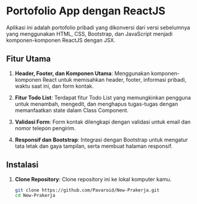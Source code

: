 # Portofolio App dengan ReactJS

Aplikasi ini adalah portofolio pribadi yang dikonversi dari versi sebelumnya yang menggunakan HTML, CSS, Bootstrap, dan JavaScript menjadi komponen-komponen ReactJS dengan JSX.

## Fitur Utama

1. **Header, Footer, dan Komponen Utama**: Menggunakan komponen-komponen React untuk memisahkan header, footer, informasi pribadi, waktu saat ini, dan form kontak.
   
2. **Fitur Todo List**: Terdapat fitur Todo List yang memungkinkan pengguna untuk menambah, mengedit, dan menghapus tugas-tugas dengan memanfaatkan state dalam Class Component.

3. **Validasi Form**: Form kontak dilengkapi dengan validasi untuk email dan nomor telepon pengirim.

4. **Responsif dan Bootstrap**: Integrasi dengan Bootstrap untuk mengatur tata letak dan gaya tampilan, serta membuat halaman responsif.

## Instalasi

1. **Clone Repository**: Clone repository ini ke lokal komputer kamu.
   ```bash
   git clone https://github.com/Pavaroid/New-Prakerja.git
   cd New-Prakerja
